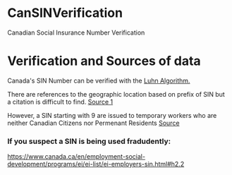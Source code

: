 # CanSINVerification
Canadian Social Insurance Number Verification

# Verification and Sources of data

Canada's SIN Number can be verified with the [Luhn Algorithm.](https://en.wikipedia.org/wiki/Luhn_algorithm)

There are references to the geographic location based on prefix of SIN but a citation is difficult to find. [Source 1](http://www.straightlineinternational.com/docs/vaildating_canadian_sin.pdf) 

However, a SIN starting with 9 are issued to temporary workers who are neither Canadian Citizens nor Permenant Residents [Source](https://www.canada.ca/en/employment-social-development/programs/ei/ei-list/ei-employers-sin.html)

### If you suspect a SIN is being used fradudently:

https://www.canada.ca/en/employment-social-development/programs/ei/ei-list/ei-employers-sin.html#h2.2
